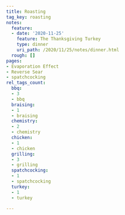 ```yaml
---
title: Roasting
tag_key: roasting
notes:
  feature:
  - date: '2020-11-25'
    feature: The Thanksgiving Turkey
    type: dinner
    uri_path: /2020/11/25/notes/dinner.html
  rough: []
pages:
- Evaporation Effect
- Reverse Sear
- spatchcocking
rel_tags_count:
  bbq:
  - 3
  - bbq
  braising:
  - 1
  - braising
  chemistry:
  - 2
  - chemistry
  chicken:
  - 1
  - chicken
  grilling:
  - 3
  - grilling
  spatchcocking:
  - 1
  - spatchcocking
  turkey:
  - 1
  - turkey

---
```

